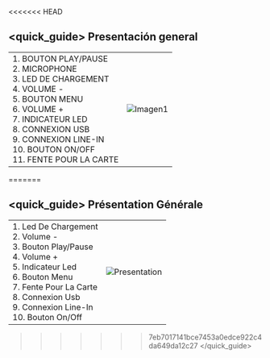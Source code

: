 <<<<<<< HEAD
## <quick_guide> Presentación general

|  |  |
|:-------|:-------|
|1.	BOUTON PLAY/PAUSE <br> 2.	MICROPHONE <br> 3.	LED DE CHARGEMENT  <br> 4. VOLUME - <br> 5.	BOUTON MENU <br> 6. VOLUME +	<br> 7.	INDICATEUR LED <br> 8.	CONNEXION USB <br> 9.	CONNEXION LINE-IN <br> 10. BOUTON ON/OFF <br> 11. FENTE POUR LA CARTE|![Imagen1](http://static.energysistem.com/images/manuals/42026/533417296090b.jpg)|
=======
## <quick_guide> Présentation Générale

|  |  |
|:-------|:-------|
|1.	Led De Chargement  <Br> 2. Volume -<Br> 3.	Bouton Play/Pause <Br> 4. Volume + <Br> 5. Indicateur Led <Br> 6. Bouton Menu<Br> 7. Fente Pour La Carte <Br> 8.	Connexion Usb <Br> 9.	Connexion Line-In <Br> 10. Bouton On/Off <Br>|![Presentation](http://static.energysistem.com/images/manuals/42123/53a15b7c04f5e.jpg )|
>>>>>>> 7eb7017141bce7453a0edce922c4da649da12c27
</quick_guide>
